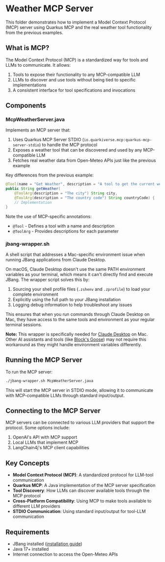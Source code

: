 # Weather MCP Server

This folder demonstrates how to implement a Model Context Protocol (MCP) server using Quarkus MCP and the real weather tool functionality from the previous examples.

## What is MCP?

The Model Context Protocol (MCP) is a standardized way for tools and LLMs to communicate. It allows:

1. Tools to expose their functionality to any MCP-compatible LLM
2. LLMs to discover and use tools without being tied to specific implementations
3. A consistent interface for tool specifications and invocations

## Components

### McpWeatherServer.java

Implements an MCP server that:

1. Uses Quarkus MCP Server STDIO (`io.quarkiverse.mcp:quarkus-mcp-server-stdio`) to handle the MCP protocol
2. Exposes a weather tool that can be discovered and used by any MCP-compatible LLM
3. Fetches real weather data from Open-Meteo APIs just like the previous example

Key differences from the previous example:

```java
@Tool(name = "Get Weather", description = "A tool to get the current weather a given city and country code")
public String getWeather(
    @ToolArg(description = "The city") String city,
    @ToolArg(description = "The country code") String countryCode) {
    // Implementation
}
```

Note the use of MCP-specific annotations:
- `@Tool` - Defines a tool with a name and description
- `@ToolArg` - Provides descriptions for each parameter

### jbang-wrapper.sh

A shell script that addresses a Mac-specific environment issue when running JBang applications from Claude Desktop.

On macOS, Claude Desktop doesn't use the same PATH environment variables as your terminal, which means it can't directly find and execute JBang. The wrapper script solves this by:

1. Sourcing your shell profile files (`.zshenv` and `.zprofile`) to load your complete environment
2. Explicitly using the full path to your JBang installation
3. Logging debug information to help troubleshoot any issues

This ensures that when you run commands through Claude Desktop on Mac, they have access to the same tools and environment as your regular terminal sessions.

**Note:** This wrapper is specifically needed for [Claude Desktop](https://claude.ai/desktop) on Mac. Other AI assistants and tools (like [Block's Goose](https://github.com/block/goose)) may not require this workaround as they might handle environment variables differently.

## Running the MCP Server

To run the MCP server:

```bash
./jbang-wrapper.sh McpWeatherServer.java
```

This will start the MCP server in STDIO mode, allowing it to communicate with MCP-compatible LLMs through standard input/output.

## Connecting to the MCP Server

MCP servers can be connected to various LLM providers that support the protocol. Some options include:

1. OpenAI's API with MCP support
2. Local LLMs that implement MCP
3. LangChain4j's MCP client capabilities

## Key Concepts

- **Model Context Protocol (MCP)**: A standardized protocol for LLM-tool communication
- **Quarkus MCP**: A Java implementation of the MCP server specification
- **Tool Discovery**: How LLMs can discover available tools through the MCP protocol
- **Cross-Platform Compatibility**: Using MCP to make tools available to different LLM providers
- **STDIO Communication**: Using standard input/output for tool-LLM communication

## Requirements

- JBang installed ([installation guide](https://www.jbang.dev/documentation/guide/latest/installation.html))
- Java 17+ installed
- Internet connection to access the Open-Meteo APIs
